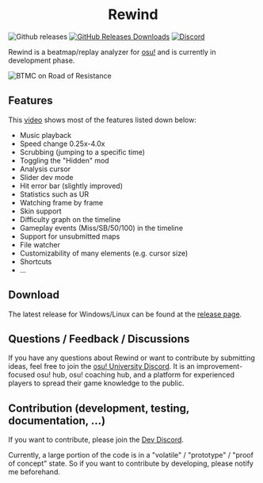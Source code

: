 <h1 align="center">Rewind</h1>

![Github releases](https://img.shields.io/github/v/release/abstrakt8/rewind?include_prereleases)
[![GitHub Releases Downloads](https://img.shields.io/github/downloads/abstrakt8/rewind/total?label=Downloads)](https://github.com/abstrakt8/rewind/releases/latest)
[![Discord](https://img.shields.io/discord/841454370888351784.svg?label=&logo=discord&logoColor=ffffff&color=7389D8&labelColor=6A7EC2)](https://discord.gg/QubdHdnBVg)

Rewind is a beatmap/replay analyzer for [osu!](https://osu.ppy.sh/) and is currently in development phase.

<img src="resources/readme/ed_can_fc_ror.gif" alt="BTMC on Road of Resistance" /><br/>

## Features

This [video](https://www.youtube.com/watch?v=KDatdxvjdmc) shows most of the features listed down below:

* Music playback
* Speed change 0.25x-4.0x
* Scrubbing (jumping to a specific time)
* Toggling the "Hidden" mod
* Analysis cursor
* Slider dev mode
* Hit error bar (slightly improved)
* Statistics such as UR
* Watching frame by frame
* Skin support
* Difficulty graph on the timeline
* Gameplay events (Miss/SB/50/100) in the timeline
* Support for unsubmitted maps
* File watcher
* Customizability of many elements (e.g. cursor size)
* Shortcuts
* ...

## Download

The latest release for Windows/Linux can be found at the [release page](https://github.com/abstrakt8/rewind/releases).

## Questions / Feedback / Discussions

If you have any questions about Rewind or want to contribute by submitting ideas, feel free to join
the [osu! University Discord](https://discord.gg/QubdHdnBVg). It is an improvement-focused osu! hub, osu!
coaching hub, and a platform for experienced players to spread their game knowledge to the public.

## Contribution (development, testing, documentation, ...)

If you want to contribute, please join the [Dev Discord](https://discord.gg/pwCVATunVt).

Currently, a large portion of the code is in a "volatile" / "prototype" / "proof of concept" state. So if you want to contribute by developing, please notify me beforehand.
